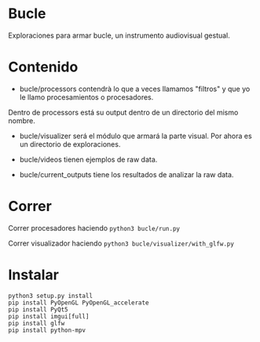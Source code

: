 Bucle
===================


Exploraciones para armar bucle, un instrumento audiovisual gestual.


# Contenido

* bucle/processors contendrà lo que a veces llamamos "filtros" y que yo le llamo procesamientos o procesadores. 

Dentro de processors está su output dentro de un directorio del mismo nombre.


* bucle/visualizer será el módulo que armará la parte visual. Por ahora es un directorio de exploraciones.


* bucle/videos tienen ejemplos de raw data.

* bucle/current_outputs tiene los resultados de analizar la raw data.

# Correr

Correr procesadores haciendo `python3 bucle/run.py`

Correr visualizador haciendo `python3 bucle/visualizer/with_glfw.py`

# Instalar

```
python3 setup.py install
pip install PyOpenGL PyOpenGL_accelerate
pip install PyQt5
pip install imgui[full]
pip install glfw
pip install python-mpv
```

